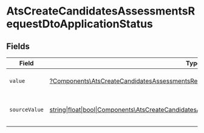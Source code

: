 # AtsCreateCandidatesAssessmentsRequestDtoApplicationStatus


## Fields

| Field                                                                                                                                                                          | Type                                                                                                                                                                           | Required                                                                                                                                                                       | Description                                                                                                                                                                    | Example                                                                                                                                                                        |
| ------------------------------------------------------------------------------------------------------------------------------------------------------------------------------ | ------------------------------------------------------------------------------------------------------------------------------------------------------------------------------ | ------------------------------------------------------------------------------------------------------------------------------------------------------------------------------ | ------------------------------------------------------------------------------------------------------------------------------------------------------------------------------ | ------------------------------------------------------------------------------------------------------------------------------------------------------------------------------ |
| `value`                                                                                                                                                                        | [?Components\AtsCreateCandidatesAssessmentsRequestDtoValue](../../Models/Components/AtsCreateCandidatesAssessmentsRequestDtoValue.md)                                          | :heavy_minus_sign:                                                                                                                                                             | The status of the application.                                                                                                                                                 | hired                                                                                                                                                                          |
| `sourceValue`                                                                                                                                                                  | [string\|float\|bool\|Components\AtsCreateCandidatesAssessmentsRequestDtoSourceValue4\|array\|null](../../Models/Components/AtsCreateCandidatesAssessmentsRequestDtoSourceValue.md) | :heavy_minus_sign:                                                                                                                                                             | The source value of the application status.                                                                                                                                    | Hired                                                                                                                                                                          |